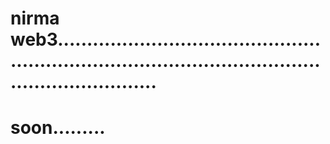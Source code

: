 # nirma web3...........................................................................................................................
# soon.........
